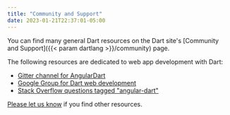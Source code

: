 ```yaml
---
title: "Community and Support"
date: 2023-01-21T22:37:01-05:00
---
```


You can find many general Dart resources on the Dart site's
[Community and Support]({{< param dartlang >}}/community) page.

The following resources are dedicated to web app development with Dart:

* [Gitter channel for AngularDart](https://gitter.im/dart-lang/angular)
* [Google Group for Dart web development](https://groups.google.com/a/dartlang.org/forum/#!forum/web)
* [Stack Overflow questions tagged "angular-dart"](https://stackoverflow.com/tags/angular-dart)

[Please let us
know](https://github.com/angulardart-community/site-angulardart/issues/new?title=Issue+with+page%3A&body=URL%3A+%3Ccopy-paste+here%3E%0AProblem%3A+%3Cdescribe+the+problem%3E%0ASuggestion%3A+%3Csuggested+fix%3F%3E)
if you find other resources.

